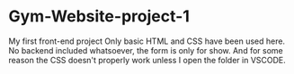 # Gym-Website-project-1
My first front-end project
Only basic HTML and CSS have been used here. 
No backend included whatsoever, the form is only for show. 
And for some reason the CSS doesn't properly work unless I open the folder in VSCODE.
